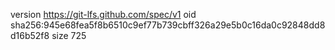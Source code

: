 version https://git-lfs.github.com/spec/v1
oid sha256:945e68fea5f8b6510c9ef77b739cbff326a29e5b0c16da0c92848dd8d16b52f8
size 725
